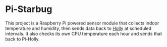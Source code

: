 Pi-Starbug
==========

This project is a Raspberry Pi powered sensor module that collects indoor temperature and humidity, then sends data back to [Holly](https://github.com/projectweekend/Holly) at scheduled intervals. It also checks its own CPU temperature each hour and sends that back to Pi-Holly.
